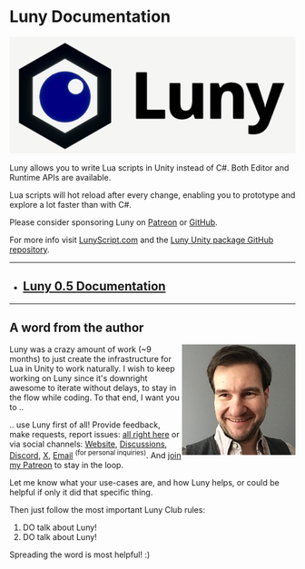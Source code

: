 # Luny Documentation

[![Luny Logo](LunyLogo.png)](https://lunyscript.com)

Luny allows you to write Lua scripts in Unity instead of C#. Both Editor and Runtime APIs are available.

Lua scripts will hot reload after every change, enabling you to prototype and explore a lot faster than with C#.

Please consider sponsoring Luny on [Patreon](http://www.patreon.com/c/codesmile) or [GitHub](https://github.com/CodeSmile-0000011110110111). 

For more info visit [LunyScript.com](https://lunyscript.com) and the [Luny Unity package GitHub repository](https://github.com/CodeSmile-0000011110110111/de.codesmile.luny).

---

- ## [Luny 0.5 Documentation](Luny_0.5/index)

---

## A word from the author

<p>
<img src="steffen.jpg" width="200" align="right" /> Luny was a crazy amount of work (~9 months) to just create the infrastructure for Lua in Unity to work naturally. I wish to keep working on Luny since it's downright awesome to iterate without delays, to stay in the flow while coding. To that end, I want you to ..
</p>

.. use Luny first of all! Provide feedback, make requests, report issues: [all right here](https://github.com/CodeSmile-0000011110110111/de.codesmile.luny/issues) or via social channels: [Website](https://lunyscript.com/), [Discussions](https://discussions.unity.com/t/i-maed-my-first-luny-script/1597492/), [Discord](https://discord.gg/EkwNb4rB7W), [X](https://x.com/sitterheim), [Email](mailto:steffen@steffenitterheim.de) <sup>(for personal inquiries)</sup>. And [join my Patreon](www.patreon.com/c/CodeSmile) to stay in the loop.

Let me know what your use-cases are, and how Luny helps, or could be helpful if only it did that specific thing.

Then just follow the most important Luny Club rules:

1. DO talk about Luny!
2. DO talk about Luny!

Spreading the word is most helpful! :)
